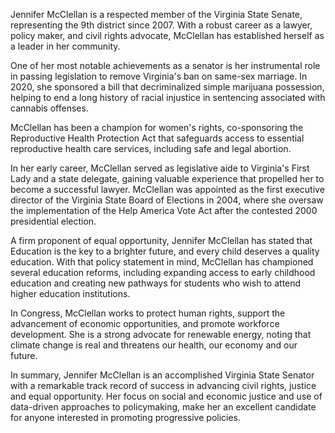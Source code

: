 Jennifer McClellan is a respected member of the Virginia State Senate, representing the 9th district since 2007. With a robust career as a lawyer, policy maker, and civil rights advocate, McClellan has established herself as a leader in her community.

One of her most notable achievements as a senator is her instrumental role in passing legislation to remove Virginia's ban on same-sex marriage. In 2020, she sponsored a bill that decriminalized simple marijuana possession, helping to end a long history of racial injustice in sentencing associated with cannabis offenses.

McClellan has been a champion for women's rights, co-sponsoring the Reproductive Health Protection Act that safeguards access to essential reproductive health care services, including safe and legal abortion.

In her early career, McClellan served as legislative aide to Virginia's First Lady and a state delegate, gaining valuable experience that propelled her to become a successful lawyer. McClellan was appointed as the first executive director of the Virginia State Board of Elections in 2004, where she oversaw the implementation of the Help America Vote Act after the contested 2000 presidential election.

A firm proponent of equal opportunity, Jennifer McClellan has stated that Education is the key to a brighter future, and every child deserves a quality education. With that policy statement in mind, McClellan has championed several education reforms, including expanding access to early childhood education and creating new pathways for students who wish to attend higher education institutions.

In Congress, McClellan works to protect human rights, support the advancement of economic opportunities, and promote workforce development. She is a strong advocate for renewable energy, noting that climate change is real and threatens our health, our economy and our future.

In summary, Jennifer McClellan is an accomplished Virginia State Senator with a remarkable track record of success in advancing civil rights, justice and equal opportunity. Her focus on social and economic justice and use of data-driven approaches to policymaking, make her an excellent candidate for anyone interested in promoting progressive policies.

